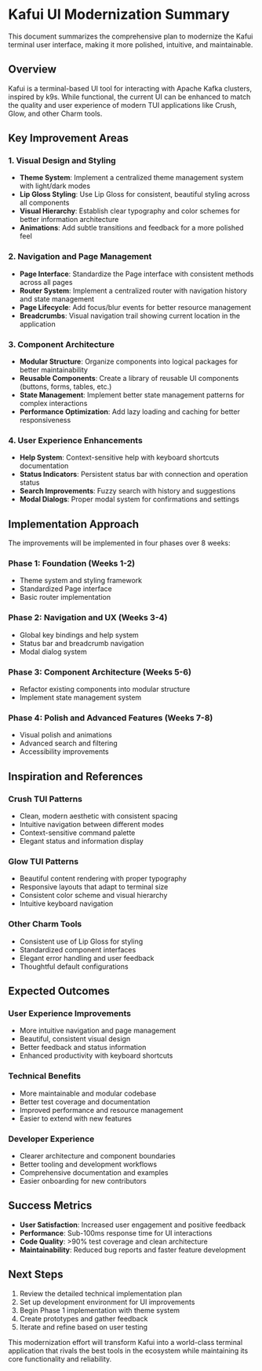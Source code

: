 # Kafui UI Modernization Summary

This document summarizes the comprehensive plan to modernize the Kafui terminal user interface, making it more polished, intuitive, and maintainable.

## Overview

Kafui is a terminal-based UI tool for interacting with Apache Kafka clusters, inspired by k9s. While functional, the current UI can be enhanced to match the quality and user experience of modern TUI applications like Crush, Glow, and other Charm tools.

## Key Improvement Areas

### 1. Visual Design and Styling
- **Theme System**: Implement a centralized theme management system with light/dark modes
- **Lip Gloss Styling**: Use Lip Gloss for consistent, beautiful styling across all components
- **Visual Hierarchy**: Establish clear typography and color schemes for better information architecture
- **Animations**: Add subtle transitions and feedback for a more polished feel

### 2. Navigation and Page Management
- **Page Interface**: Standardize the Page interface with consistent methods across all pages
- **Router System**: Implement a centralized router with navigation history and state management
- **Page Lifecycle**: Add focus/blur events for better resource management
- **Breadcrumbs**: Visual navigation trail showing current location in the application

### 3. Component Architecture
- **Modular Structure**: Organize components into logical packages for better maintainability
- **Reusable Components**: Create a library of reusable UI components (buttons, forms, tables, etc.)
- **State Management**: Implement better state management patterns for complex interactions
- **Performance Optimization**: Add lazy loading and caching for better responsiveness

### 4. User Experience Enhancements
- **Help System**: Context-sensitive help with keyboard shortcuts documentation
- **Status Indicators**: Persistent status bar with connection and operation status
- **Search Improvements**: Fuzzy search with history and suggestions
- **Modal Dialogs**: Proper modal system for confirmations and settings

## Implementation Approach

The improvements will be implemented in four phases over 8 weeks:

### Phase 1: Foundation (Weeks 1-2)
- Theme system and styling framework
- Standardized Page interface
- Basic router implementation

### Phase 2: Navigation and UX (Weeks 3-4)
- Global key bindings and help system
- Status bar and breadcrumb navigation
- Modal dialog system

### Phase 3: Component Architecture (Weeks 5-6)
- Refactor existing components into modular structure
- Implement state management system

### Phase 4: Polish and Advanced Features (Weeks 7-8)
- Visual polish and animations
- Advanced search and filtering
- Accessibility improvements

## Inspiration and References

### Crush TUI Patterns
- Clean, modern aesthetic with consistent spacing
- Intuitive navigation between different modes
- Context-sensitive command palette
- Elegant status and information display

### Glow TUI Patterns
- Beautiful content rendering with proper typography
- Responsive layouts that adapt to terminal size
- Consistent color scheme and visual hierarchy
- Intuitive keyboard navigation

### Other Charm Tools
- Consistent use of Lip Gloss for styling
- Standardized component interfaces
- Elegant error handling and user feedback
- Thoughtful default configurations

## Expected Outcomes

### User Experience Improvements
- More intuitive navigation and page management
- Beautiful, consistent visual design
- Better feedback and status information
- Enhanced productivity with keyboard shortcuts

### Technical Benefits
- More maintainable and modular codebase
- Better test coverage and documentation
- Improved performance and resource management
- Easier to extend with new features

### Developer Experience
- Clearer architecture and component boundaries
- Better tooling and development workflows
- Comprehensive documentation and examples
- Easier onboarding for new contributors

## Success Metrics

- **User Satisfaction**: Increased user engagement and positive feedback
- **Performance**: Sub-100ms response time for UI interactions
- **Code Quality**: >90% test coverage and clean architecture
- **Maintainability**: Reduced bug reports and faster feature development

## Next Steps

1. Review the detailed technical implementation plan
2. Set up development environment for UI improvements
3. Begin Phase 1 implementation with theme system
4. Create prototypes and gather feedback
5. Iterate and refine based on user testing

This modernization effort will transform Kafui into a world-class terminal application that rivals the best tools in the ecosystem while maintaining its core functionality and reliability.